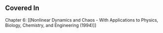 ## Covered In
Chapter 6: [[Nonlinear Dynamics and Chaos - With Applications to Physics, Biology, Chemistry, and Engineering (1994)]]
